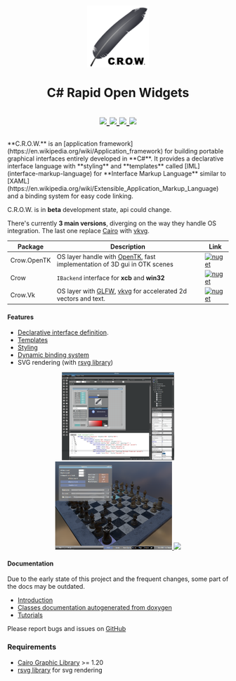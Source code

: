 <h1 align="center">
  <br>
  <a href="http://www.amitmerchant.com/electron-markdownify">
    <img src="https://github.com/jpbruyere/Crow/blob/master/Images/crow.png" alt="C.R.O.W." width="140">
  </a>
  <br>  
    <br>
  C# Rapid Open Widgets
  <br>  
<p align="center">
  <a href="https://gitter.im/CSharpRapidOpenWidgets?utm_source=badge&utm_medium=badge&utm_campaign=pr-badge&utm_content=badge">
    <img src="https://badges.gitter.im/CSharpRapidOpenWidgets.svg">
  </a>
  <a href="https://www.paypal.me/GrandTetraSoftware">
    <img src="https://img.shields.io/badge/Donate-PayPal-green.svg">
  </a>
  <a href="https://travis-ci.org/jpbruyere/Crow">
      <img src="https://travis-ci.org/jpbruyere/Crow.svg?branch=master">
  </a>
  <a href="https://ci.appveyor.com/project/jpbruyere/Crow">
    <img src="https://ci.appveyor.com/api/projects/status/j387lo59vnov8jbc?svg=true">
  </a>
</p>
</h1>
**C.R.O.W.** is an  [application framework](https://en.wikipedia.org/wiki/Application_framework) for building portable graphical interfaces entirely developed in **C#**. It provides a declarative interface language with **styling** and **templates** called [IML](interface-markup-language) for **Interface Markup Language** similar to [XAML](https://en.wikipedia.org/wiki/Extensible_Application_Markup_Language) and a binding system for easy code linking.

C.R.O.W. is in **beta** development state, api could change.

There's currently **3 main versions**, diverging on the way they handle OS integration. The last one replace [Cairo](https://www.cairographics.org/) with [vkvg](https://github.com/jpbruyere/vkvg).

| Package         | Description      | Link                             |
|-------------------|--------------------|------------------------------|
| Crow.OpenTK |OS layer handle with [OpenTK](https://github.com/opentk/opentk), fast implementation of 3D gui in OTK scenes |[![nuget](https://buildstats.info/nuget/Crow.OpenTK?includePreReleases=true&vWidth=100)](https://www.nuget.org/packages/Crow.OpenTK)    |
| Crow               | `IBackend` interface for **xcb** and **win32** |[![nuget](https://buildstats.info/nuget/Crow?includePreReleases=true&vWidth=100)](https://www.nuget.org/packages/Crow)     |
| Crow.Vk          | OS layer with [GLFW](https://www.glfw.org/), [vkvg](https://github.com/jpbruyere/vkvg) for accelerated 2d vectors and text.| [![nuget](https://buildstats.info/nuget/Crow.VK?includePreReleases=true&vWidth=100)](https://www.nuget.org/packages/Crow.Vk)     |

#### Features
- [Declarative interface definition](https://github.com/jpbruyere/Crow/wiki/interface-markup-language).
- [Templates](https://github.com/jpbruyere/Crow/wiki/Templates)
- [Styling](https://github.com/jpbruyere/Crow/wiki/Styling)
- [Dynamic binding system](https://github.com/jpbruyere/Crow/wiki/The-binding-system)
- SVG rendering (with [rsvg library](https://developer.gnome.org/rsvg/))

<p align="center">
  <a href="https://github.com/jpbruyere/Crow/blob/master/Images/screenshot.png">
	<kbd><img src="https://github.com/jpbruyere/Crow/blob/master/Images/screenshot.png" height="200"></kbd>
  </a>
  <a href="https://github.com/jpbruyere/Crow/blob/master/Images/screenshot3.png">
	<kbd><img src="https://github.com/jpbruyere/Crow/blob/master/Images/screenshot3.png" height="200"></kbd>
  </a>
  <a href="https://raw.githubusercontent.com/wiki/jpbruyere/Crow/images/chess.jpg">
	<kbd><img src="https://raw.githubusercontent.com/wiki/jpbruyere/Crow/images/chess.jpg" height="200"></kbd>
  </a>
</p>

#### Documentation

Due to the early state of this project and the frequent changes, some part of the docs may be outdated.

* [Introduction](https://github.com/jpbruyere/Crow/wiki)
* [Classes documentation autogenerated from doxygen](https://github.com/jpbruyere/Crow/wiki/index)
* [Tutorials](https://github.com/jpbruyere/Crow/wiki/Tutorials)

Please report bugs and issues on [GitHub](https://github.com/jpbruyere/Crow/issues)

### Requirements
- [Cairo Graphic Library](https://cairographics.org/) >= 1.20 
- [rsvg library](https://developer.gnome.org/rsvg/) for svg rendering

